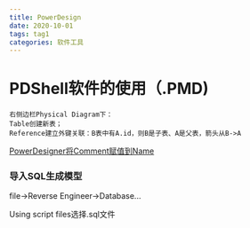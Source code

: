 ```yaml
---
title: PowerDesign
date: 2020-10-01
tags: tag1
categories: 软件工具
---
```

# PDShell软件的使用（.PMD)

```
右侧边栏Physical Diagram下：  
Table创建新表；  
Reference建立外键关联：B表中有A.id，则B是子表、A是父表，箭头从B->A

```

 [PowerDesigner将Comment赋值到Name](https://blog.csdn.net/cxwl3sxl/article/details/106461179)

### 导入SQL生成模型

file->Reverse Engineer->Database...  

Using script files选择.sql文件






